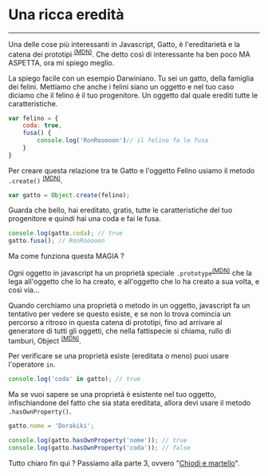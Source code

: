 # Una ricca eredità

<hr>

Una delle cose più interessanti in Javascript, Gatto, è l'ereditarietà e la catena dei prototipi <sup>[(MDN)][prototypeChain]</sup>. Che detto così di interessante ha ben poco MA ASPETTA, ora mi spiego meglio. 

La spiego facile con un esempio Darwiniano. Tu sei un gatto, della famiglia dei felini. Mettiamo che anche i felini siano un oggetto e nel tuo caso diciamo che il felino è il tuo progenitore. Un oggetto dal quale erediti tutte le caratteristiche.
	
```javascript
var felino = {
	coda: true,
	fusa() {
		console.log('RonRooooon')// il felino fa le fusa
	}
}
```

Per creare questa relazione tra te Gatto e l'oggetto Felino usiamo il metodo `.create()` <sup>[(MDN)][Object.create]</sup>.

```javascript
var gatto = Object.create(felino);
```

Guarda che bello, hai ereditato, gratis, tutte le caratteristiche del tuo progenitore e quindi hai una coda e fai le fusa.

```javascript
console.log(gatto.coda); // true
gatto.fusa(); // RonRooooon

```

Ma come funziona questa MAGIA ? 

Ogni oggetto in javascript ha un proprietà speciale `.prototype`<sup>[(MDN)][Object.prototype]</sup> che la lega all'oggetto che lo ha creato, e all'oggetto che lo ha creato a sua volta, e così via...

Quando cerchiamo una proprietà o metodo in un oggetto, javascript fa un tentativo per vedere se questo esiste, e se non lo trova comincia un percorso a ritroso in questa catena di prototipi, fino ad arrivare al generatore di tutti gli oggetti, che nella fattispecie si chiama, rullo di tamburi, Object <sup>[(MDN)][Object]</sup>.

Per verificare se una proprietà esiste (ereditata o meno) puoi usare l'operatore `in`.

```javascript
console.log('coda' in gatto); // true

```

Ma se vuoi sapere se una proprietà è esistente nel tuo oggetto, infischiandone del fatto che sia stata ereditata, allora devi usare il metodo `.hasOwnProperty()`.

```javascript
gatto.nome = 'Dorakiki';

console.log(gatto.hasOwnProperty('nome')); // true
console.log(gatto.hasOwnProperty('coda')); // false

```

Tutto chiaro fin qui ? Passiamo alla parte 3, ovvero "[Chiodi e martello][3]".



[index]: ../index.md
[3]: ./chiodi_e_martello.md

[Object]: (https://developer.mozilla.org/en-US/docs/Web/JavaScript/Reference/Global_Objects/Object)

[__proto__]: https://developer.mozilla.org/en-US/docs/Web/JavaScript/Reference/Global_Objects/Object/proto


[prototypeChain]: https://developer.mozilla.org/en-US/docs/Web/JavaScript/Inheritance_and_the_prototype_chain

[Object.prototype]: https://developer.mozilla.org/en-US/docs/Web/JavaScript/Reference/Global_Objects/Object/prototype

[Object.create]: https://developer.mozilla.org/en-US/docs/Web/JavaScript/Reference/Global_Objects/Object/create

[Object]: https://developer.mozilla.org/en-US/docs/Web/JavaScript/Reference/Global_Objects/Object
